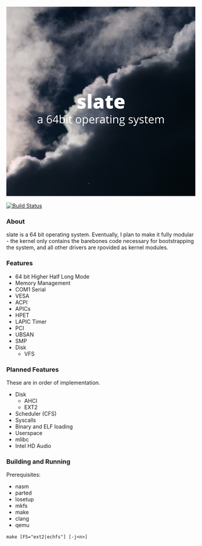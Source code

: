 ![alt text](slate.png "slate")

[![Build Status](https://travis-ci.org/404meemr/slate.svg?branch=master)](https://travis-ci.org/404meemr/slate)

### About
slate is a 64 bit operating system. Eventually, I plan to make it fully modular - the kernel only contains the barebones code necessary for bootstrapping the system, and all other drivers are rpovided as kernel modules.

### Features
- 64 bit Higher Half Long Mode
- Memory Management
- COM1 Serial
- VESA
- ACPI
- APICs
- HPET
- LAPIC Timer
- PCI
- UBSAN
- SMP
- Disk
    - VFS

### Planned Features
These are in order of implementation.
- Disk
    - AHCI
    - EXT2
- Scheduler (CFS)
- Syscalls
- Binary and ELF loading
- Userspace
- mlibc
- Intel HD Audio

### Building and Running

Prerequisites:
- nasm
- parted
- losetup
- mkfs
- make
- clang
- qemu

```
make [FS="ext2|echfs"] [-j<n>]
```
